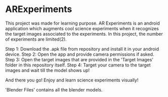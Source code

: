 # ARExperiments
This project was made for learning purpose.
AR Experiments is an android application which augments cool science experiments when it recognizes the target images associated to the experiments.
In this project, the number of experiments are limited(2).

Step 1: Download the .apk file from repository and install it in your android device.
Step 2: Open the app and provide camera permissions if asked.
Step 3: Open the target images that are provided in the 'Target Images' folder in this repository itself.
Step 4: Target your camera to the target images and wait till the model shows up!

And there you go! Enjoy and learn science experiments visually!

'Blender Files' contains all the blender models.
